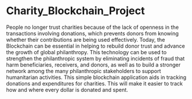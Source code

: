 # Charity_Blockchain_Project

People no longer trust charities because of the lack of openness in the transactions involving donations, which prevents donors from knowing whether their contributions are being used effectively.
Today, the Blockchain can be essential in helping to rebuild donor trust and advance the growth of global philanthropy. 
This technology can be used to strengthen the philanthropic system by eliminating incidents of fraud that harm beneficiaries, receivers, and donors, as well as to build a stronger network among the many philanthropic stakeholders to support humanitarian activities. 
This simple blockchain application aids in tracking donations and expenditures for charities. 
This will make it easier to track how and where every dollar is donated and spent.
